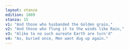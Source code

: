 ```yaml
---
layout: stanza
edition: 1889
stanza: 15
v1: "And those who husbanded the Golden grain,"
v2: "And those who flung it to the winds like Rain,"
v3: "Alike to no such aureate Earth are turn'd"
v4: "As, buried once, Men want dug up again."
---
```

